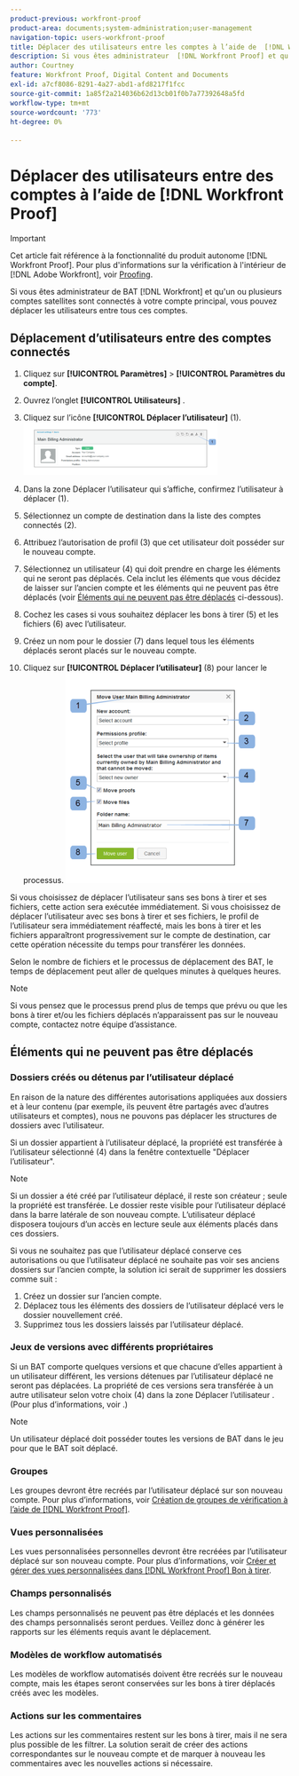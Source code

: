 ```yaml
---
product-previous: workfront-proof
product-area: documents;system-administration;user-management
navigation-topic: users-workfront-proof
title: Déplacer des utilisateurs entre les comptes à l’aide de  [!DNL Workfront Proof]
description: Si vous êtes administrateur  [!DNL Workfront Proof] et qu'un ou plusieurs comptes satellites sont connectés à votre compte principal, vous pouvez déplacer les utilisateurs entre tous ces comptes.
author: Courtney
feature: Workfront Proof, Digital Content and Documents
exl-id: a7cf8086-8291-4a27-abd1-afd8217f1fcc
source-git-commit: 1a85f2a214036b62d13cb01f0b7a77392648a5fd
workflow-type: tm+mt
source-wordcount: '773'
ht-degree: 0%

---
```


# Déplacer des utilisateurs entre des comptes à l’aide de [!DNL Workfront Proof]

>[!IMPORTANT]
>
>Cet article fait référence à la fonctionnalité du produit autonome [!DNL Workfront Proof]. Pour plus d&#39;informations sur la vérification à l&#39;intérieur de [!DNL Adobe Workfront], voir [Proofing](../../../review-and-approve-work/proofing/proofing.md).

Si vous êtes administrateur de BAT [!DNL Workfront] et qu&#39;un ou plusieurs comptes satellites sont connectés à votre compte principal, vous pouvez déplacer les utilisateurs entre tous ces comptes.

## Déplacement d’utilisateurs entre des comptes connectés

1. Cliquez sur **[!UICONTROL Paramètres]** > **[!UICONTROL Paramètres du compte]**.

1. Ouvrez l’onglet **[!UICONTROL Utilisateurs]** .
1. Cliquez sur l’icône **[!UICONTROL Déplacer l’utilisateur]** (1). ![Move_user2.png](assets/move-user2-350x95.png)

1. Dans la zone Déplacer l’utilisateur qui s’affiche, confirmez l’utilisateur à déplacer (1).
1. Sélectionnez un compte de destination dans la liste des comptes connectés (2).
1. Attribuez l’autorisation de profil (3) que cet utilisateur doit posséder sur le nouveau compte.
1. Sélectionnez un utilisateur (4) qui doit prendre en charge les éléments qui ne seront pas déplacés.
Cela inclut les éléments que vous décidez de laisser sur l’ancien compte et les éléments qui ne peuvent pas être déplacés (voir [Éléments qui ne peuvent pas être déplacés](https://support.workfront.com/knowledge/articles/115004087708/en-us?brand_id=662728&amp;return_to=%2Fhc%2Fen-us%2Farticles%2F115004087708#Items-that-can&#39;t-be-moved) ci-dessous).

1. Cochez les cases si vous souhaitez déplacer les bons à tirer (5) et les fichiers (6) avec l’utilisateur.
1. Créez un nom pour le dossier (7) dans lequel tous les éléments déplacés seront placés sur le nouveau compte.
1. Cliquez sur **[!UICONTROL Déplacer l’utilisateur]** (8) pour lancer le processus.
   ![Moving_users_pop-up.png](assets/moving-users-pop-up-350x380.png)

Si vous choisissez de déplacer l’utilisateur sans ses bons à tirer et ses fichiers, cette action sera exécutée immédiatement. Si vous choisissez de déplacer l’utilisateur avec ses bons à tirer et ses fichiers, le profil de l’utilisateur sera immédiatement réaffecté, mais les bons à tirer et les fichiers apparaîtront progressivement sur le compte de destination, car cette opération nécessite du temps pour transférer les données.

Selon le nombre de fichiers et le processus de déplacement des BAT, le temps de déplacement peut aller de quelques minutes à quelques heures.

>[!NOTE]
>
>Si vous pensez que le processus prend plus de temps que prévu ou que les bons à tirer et/ou les fichiers déplacés n’apparaissent pas sur le nouveau compte, contactez notre équipe d’assistance.

## Éléments qui ne peuvent pas être déplacés

### Dossiers créés ou détenus par l’utilisateur déplacé

En raison de la nature des différentes autorisations appliquées aux dossiers et à leur contenu (par exemple, ils peuvent être partagés avec d’autres utilisateurs et comptes), nous ne pouvons pas déplacer les structures de dossiers avec l’utilisateur.

Si un dossier appartient à l’utilisateur déplacé, la propriété est transférée à l’utilisateur sélectionné (4) dans la fenêtre contextuelle &quot;Déplacer l’utilisateur&quot;.

>[!NOTE]
>
>Si un dossier a été créé par l’utilisateur déplacé, il reste son créateur ; seule la propriété est transférée. Le dossier reste visible pour l’utilisateur déplacé dans la barre latérale de son nouveau compte. L’utilisateur déplacé disposera toujours d’un accès en lecture seule aux éléments placés dans ces dossiers.

Si vous ne souhaitez pas que l’utilisateur déplacé conserve ces autorisations ou que l’utilisateur déplacé ne souhaite pas voir ses anciens dossiers sur l’ancien compte, la solution ici serait de supprimer les dossiers comme suit :

1. Créez un dossier sur l’ancien compte.
1. Déplacez tous les éléments des dossiers de l’utilisateur déplacé vers le dossier nouvellement créé.
1. Supprimez tous les dossiers laissés par l’utilisateur déplacé.

### Jeux de versions avec différents propriétaires

Si un BAT comporte quelques versions et que chacune d’elles appartient à un utilisateur différent, les versions détenues par l’utilisateur déplacé ne seront pas déplacées. La propriété de ces versions sera transférée à un autre utilisateur selon votre choix (4) dans la zone Déplacer l’utilisateur . (Pour plus d’informations, voir .)

>[!NOTE]
>
>Un utilisateur déplacé doit posséder toutes les versions de BAT dans le jeu pour que le BAT soit déplacé.

### Groupes

Les groupes devront être recréés par l’utilisateur déplacé sur son nouveau compte. Pour plus d’informations, voir [Création de groupes de vérification à l’aide de [!DNL Workfront Proof]](../../../workfront-proof/wp-mnguserscontacts/groups/create-proofing-groups.md).

### Vues personnalisées

Les vues personnalisées personnelles devront être recréées par l’utilisateur déplacé sur son nouveau compte. Pour plus d’informations, voir [Créer et gérer des vues personnalisées dans [!DNL Workfront Proof] Bon à tirer](../../../workfront-proof/wp-work-proofsfiles/manage-your-work/create-and-manage-custom-views.md).

### Champs personnalisés

Les champs personnalisés ne peuvent pas être déplacés et les données des champs personnalisés seront perdues. Veillez donc à générer les rapports sur les éléments requis avant le déplacement.

### Modèles de workflow automatisés

Les modèles de workflow automatisés doivent être recréés sur le nouveau compte, mais les étapes seront conservées sur les bons à tirer déplacés créés avec les modèles.

### Actions sur les commentaires

Les actions sur les commentaires restent sur les bons à tirer, mais il ne sera plus possible de les filtrer. La solution serait de créer des actions correspondantes sur le nouveau compte et de marquer à nouveau les commentaires avec les nouvelles actions si nécessaire.
